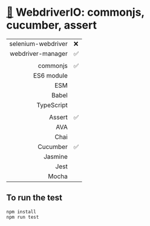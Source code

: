 # [:wolf:](https://github.com/xgirma/e2e_test_recipes/tree/master/configuration/webdriverio) WebdriverIO: commonjs, cucumber, assert

|   |  |
|---:|:---|
| selenium-webdriver | :x: |
| webdriver-manager | :white_check_mark: |
|   |   |
| commonjs  | :white_check_mark: |
| ES6 module  |  |
| ESM  |  |
| Babel  |  |
| TypeScript  |  |
|   |   |
| Assert  | :white_check_mark: |
| AVA  |  |
| Chai  |  |
| Cucumber  | :white_check_mark: |
| Jasmine  |  | 
| Jest  |  | 
| Mocha  |  |

## To run the test

    npm install
    npm run test
